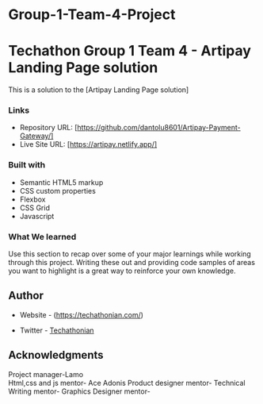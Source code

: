 # Group-1-Team-4-Project
# Techathon Group 1 Team 4 - Artipay Landing Page solution

This is a solution to the [Artipay Landing Page solution]


### Links

- Repository URL: [https://github.com/dantolu8601/Artipay-Payment-Gateway/]
- Live Site URL: [https://artipay.netlify.app/]


### Built with

- Semantic HTML5 markup
- CSS custom properties
- Flexbox
- CSS Grid
- Javascript


### What We learned

Use this section to recap over some of your major learnings while working through this project. Writing these out and providing code samples of areas you want to highlight is a great way to reinforce your own knowledge.



## Author

- Website - (https://techathonian.com/)

- Twitter - [Techathonian](https://www.twitter.com/Techathonian)



## Acknowledgments

Project manager-Lamo  
Html,css and js mentor- Ace Adonis
Product designer mentor-
Technical Writing mentor-
Graphics Designer mentor-
